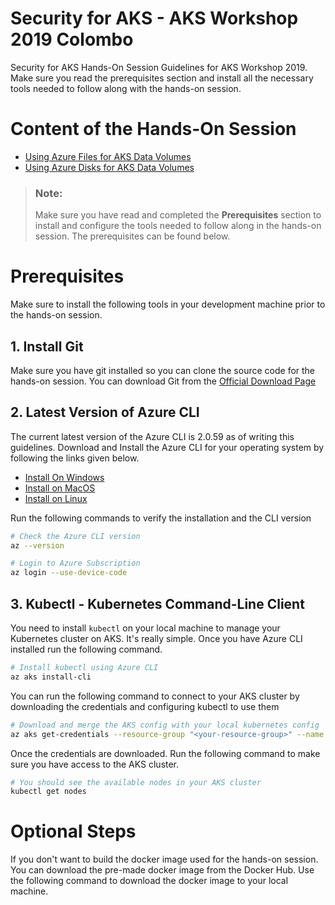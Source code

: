 # Security for AKS - AKS Workshop 2019 Colombo
Security for AKS Hands-On Session Guidelines for AKS Workshop 2019. Make sure you read the prerequisites section and install all the necessary tools needed to follow along with the hands-on session.

# Content of the Hands-On Session

* [Using Azure Files for AKS Data Volumes](https://github.com/kasunkv/aks-workshop-data-volumes-for-aks/blob/master/guidelines/using-azure-files-for-aks-data-volumes.md)
* [Using Azure Disks for AKS Data Volumes](hhttps://github.com/kasunkv/aks-workshop-data-volumes-for-aks/blob/master/guidelines/using-azure-disks-for-aks-data-volumes.md)


> ### Note:
> Make sure you have read and completed the **Prerequisites** section to install and configure the tools needed to follow along in the hands-on session. The prerequisites can be found below.


# Prerequisites
Make sure to install the following tools in your development machine prior to the hands-on session.

## 1. Install Git
Make sure you have git installed so you can clone the source code for the hands-on session. You can download Git from the [Official Download Page](https://git-scm.com/downloads)

## 2. Latest Version of Azure CLI
The current latest version of the Azure CLI is 2.0.59 as of writing this guidelines. Download and Install the Azure CLI for your operating system by following the links given below.

* [Install On Windows](https://docs.microsoft.com/en-us/cli/azure/install-azure-cli-windows?view=azure-cli-latest)
* [Install on MacOS](https://docs.microsoft.com/en-us/cli/azure/install-azure-cli-macos?view=azure-cli-latest)
* [Install on Linux](https://docs.microsoft.com/en-us/cli/azure/install-azure-cli?view=azure-cli-latest)

Run the following commands to verify the installation and the CLI version
```bash
# Check the Azure CLI version
az --version

# Login to Azure Subscription
az login --use-device-code
```

## 3. Kubectl - Kubernetes Command-Line Client
You need to install `kubectl` on your local machine to manage your Kubernetes cluster on AKS. It's really simple. Once you have Azure CLI installed run the following command.

```bash
# Install kubectl using Azure CLI
az aks install-cli
```

You can run the following command to connect to your AKS cluster by downloading the credentials and configuring kubectl to use them

```bash
# Download and merge the AKS config with your local kubernetes config
az aks get-credentials --resource-group "<your-resource-group>" --name "<aks-cluster-name>"
```

Once the credentials are downloaded. Run the following command to make sure you have access to the AKS cluster.

```bash
# You should see the available nodes in your AKS cluster
kubectl get nodes
```


# Optional Steps
If you don't want to build the docker image used for the hands-on session. You can download the pre-made docker image from the Docker Hub. Use the following command to download the docker image to your local machine.

```bash

```